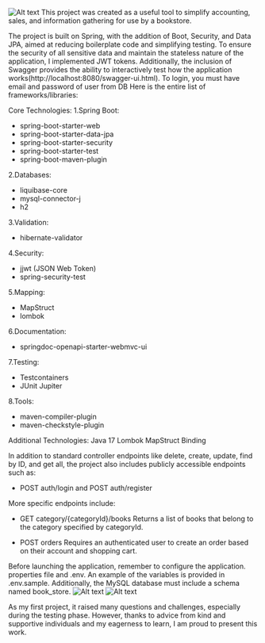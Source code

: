 ![Alt text](screenshot/bookStore.png "book store")
This project was created as a useful tool to simplify accounting, sales,
and information gathering for use by a bookstore.

The project is built on Spring, with the addition of Boot, Security, and Data JPA,
aimed at reducing boilerplate code and simplifying testing.
To ensure the security of all sensitive data and maintain the stateless nature of the application,
I implemented JWT tokens. Additionally, the inclusion of Swagger provides the ability to 
interactively test how the application works(http://localhost:8080/swagger-ui.html).
To login, you must have email and password of user from DB
Here is the entire list of frameworks/libraries:

Core Technologies:
1.Spring Boot:
  * spring-boot-starter-web
  * spring-boot-starter-data-jpa
  * spring-boot-starter-security
  * spring-boot-starter-test
  * spring-boot-maven-plugin

2.Databases:
  * liquibase-core
  * mysql-connector-j
  * h2

3.Validation:
  * hibernate-validator

4.Security:
  * jjwt (JSON Web Token)
  * spring-security-test

5.Mapping:
  * MapStruct
  * lombok

6.Documentation:
  * springdoc-openapi-starter-webmvc-ui

7.Testing:
  * Testcontainers
  * JUnit Jupiter

8.Tools:
  * maven-compiler-plugin
  * maven-checkstyle-plugin

Additional Technologies:
Java 17
Lombok MapStruct Binding

In addition to standard controller endpoints like delete, create, update, find by ID, and get all,
the project also includes publicly accessible endpoints such as:

* POST auth/login and POST auth/register

More specific endpoints include:

* GET category/{categoryId}/books
 Returns a list of books that belong to the category specified by categoryId.

* POST orders
 Requires an authenticated user to create an order based on their account and shopping cart.

Before launching the application, remember to configure the application. properties file
and .env. An example of the variables is provided in .env.sample.
Additionally, the MySQL database must include a schema named book_store.
![Alt text](screenshot/env.png "Screenshot sample")
![Alt text](screenshot/application.propeties.png "Screenshot sample")

As my first project, it raised many questions and challenges, especially during the testing phase.
However, thanks to advice from kind and supportive individuals and my eagerness to learn,
I am proud to present this work.






